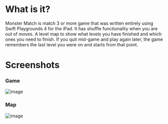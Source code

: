 # What is it?

Monster Match is match 3 or more game that was written entirely using Swift Playgrounds 4 for the iPad. It has shuffle functionality when you are out of moves.  A level map to show what levels you have finished and which ones you need to finish.  If you quit mid-game and play again later, the game remembers the last level you were on and starts from that point.

# Screenshots
### Game
![image](./Image_431.PNG)
### Map
![image](./Image_433.PNG)
